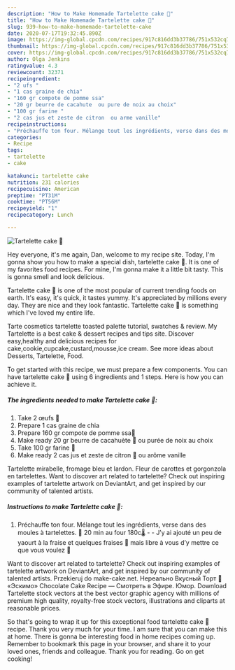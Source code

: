 ```yaml
---
description: "How to Make Homemade Tartelette cake 🧁"
title: "How to Make Homemade Tartelette cake 🧁"
slug: 939-how-to-make-homemade-tartelette-cake
date: 2020-07-17T19:32:45.890Z
image: https://img-global.cpcdn.com/recipes/917c816dd3b37786/751x532cq70/tartelette-cake-🧁-photo-principale-de-la-recette.jpg
thumbnail: https://img-global.cpcdn.com/recipes/917c816dd3b37786/751x532cq70/tartelette-cake-🧁-photo-principale-de-la-recette.jpg
cover: https://img-global.cpcdn.com/recipes/917c816dd3b37786/751x532cq70/tartelette-cake-🧁-photo-principale-de-la-recette.jpg
author: Olga Jenkins
ratingvalue: 4.3
reviewcount: 32371
recipeingredient:
- "2 ufs "
- "1 cas graine de chia"
- "160 gr compote de pomme ssa"
- "20 gr beurre de cacahute  ou pure de noix au choix"
- "100 gr farine "
- "2 cas jus et zeste de citron  ou arme vanille"
recipeinstructions:
- "Préchauffe ton four. Mélange tout les ingrédients, verse dans des moules à tartelettes. 🧭 20 min au four 180c🌡  J’y ai ajouté un peu de yaourt à la fraise et quelques fraises 🍓 mais libre à vous d’y mettre ce que vous voulez 🥰"
categories:
- Recipe
tags:
- tartelette
- cake

katakunci: tartelette cake 
nutrition: 231 calories
recipecuisine: American
preptime: "PT31M"
cooktime: "PT56M"
recipeyield: "1"
recipecategory: Lunch

---
```



![Tartelette cake 🧁](https://img-global.cpcdn.com/recipes/917c816dd3b37786/751x532cq70/tartelette-cake-🧁-photo-principale-de-la-recette.jpg)

Hey everyone, it's me again, Dan, welcome to my recipe site. Today, I'm gonna show you how to make a special dish, tartelette cake 🧁. It is one of my favorites food recipes. For mine, I'm gonna make it a little bit tasty. This is gonna smell and look delicious.

Tartelette cake 🧁 is one of the most popular of current trending foods on earth. It's easy, it's quick, it tastes yummy. It's appreciated by millions every day. They are nice and they look fantastic. Tartelette cake 🧁 is something which I've loved my entire life.

Tarte cosmetics tartelette toasted palette tutorial, swatches &amp; review. My Tartelette is a best cake &amp; dessert recipes and tips site. Discover easy,healthy and delicious recipes for cake,cookie,cupcake,custard,mousse,ice cream. See more ideas about Desserts, Tartelette, Food.


To get started with this recipe, we must prepare a few components. You can have tartelette cake 🧁 using 6 ingredients and 1 steps. Here is how you can achieve it.

<!--inarticleads1-->

##### The ingredients needed to make Tartelette cake 🧁:

1. Take 2 œufs 🥚
1. Prepare 1 cas graine de chia
1. Prepare 160 gr compote de pomme ssa🍏
1. Make ready 20 gr beurre de cacahuète 🥜 ou purée de noix au choix
1. Take 100 gr farine 🌾
1. Make ready 2 cas jus et zeste de citron 🍋 ou arôme vanille


Tartelette mirabelle, fromage bleu et lardon. Fleur de carottes et gorgonzola en tartelettes. Want to discover art related to tartelette? Check out inspiring examples of tartelette artwork on DeviantArt, and get inspired by our community of talented artists. 

<!--inarticleads2-->

##### Instructions to make Tartelette cake 🧁:

1. Préchauffe ton four. Mélange tout les ingrédients, verse dans des moules à tartelettes. 🧭 20 min au four 180c🌡 -  - J’y ai ajouté un peu de yaourt à la fraise et quelques fraises 🍓 mais libre à vous d’y mettre ce que vous voulez 🥰


Want to discover art related to tartelette? Check out inspiring examples of tartelette artwork on DeviantArt, and get inspired by our community of talented artists. Przekieruj do make-cake.net. Нереально Вкусный Торт 🍰 «Эскимо» Chocolate Cake Recipe — Смотреть в Эфире. Юмор. Download Tartelette stock vectors at the best vector graphic agency with millions of premium high quality, royalty-free stock vectors, illustrations and cliparts at reasonable prices. 

So that's going to wrap it up for this exceptional food tartelette cake 🧁 recipe. Thank you very much for your time. I am sure that you can make this at home. There is gonna be interesting food in home recipes coming up. Remember to bookmark this page in your browser, and share it to your loved ones, friends and colleague. Thank you for reading. Go on get cooking!
